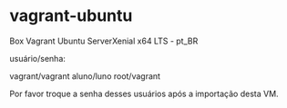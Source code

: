 # vagrant-ubuntu
Box Vagrant Ubuntu ServerXenial x64 LTS - pt_BR

usuário/senha:

vagrant/vagrant
aluno/luno
root/vagrant

Por favor troque a senha desses usuários após a importação desta VM.
